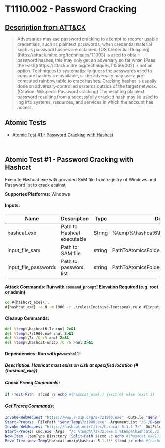 # T1110.002 - Password Cracking
## [Description from ATT&CK](https://attack.mitre.org/wiki/Technique/T1110.002)
<blockquote>Adversaries may use password cracking to attempt to recover usable credentials, such as plaintext passwords, when credential material such as password hashes are obtained. [OS Credential Dumping](https://attack.mitre.org/techniques/T1003) is used to obtain password hashes, this may only get an adversary so far when [Pass the Hash](https://attack.mitre.org/techniques/T1550/002) is not an option. Techniques to systematically guess the passwords used to compute hashes are available, or the adversary may use a pre-computed rainbow table to crack hashes. Cracking hashes is usually done on adversary-controlled systems outside of the target network.(Citation: Wikipedia Password cracking) The resulting plaintext password resulting from a successfully cracked hash may be used to log into systems, resources, and services in which the account has access.</blockquote>

## Atomic Tests

- [Atomic Test #1 - Password Cracking with Hashcat](#atomic-test-1---password-cracking-with-hashcat)


<br/>

## Atomic Test #1 - Password Cracking with Hashcat
Execute Hashcat.exe with provided SAM file from registry of Windows and Password list to crack against

**Supported Platforms:** Windows




#### Inputs:
| Name | Description | Type | Default Value | 
|------|-------------|------|---------------|
| hashcat_exe | Path to Hashcat executable | String | %temp%&#92;hashcat6&#92;hashcat-6.1.1&#92;hashcat.exe|
| input_file_sam | Path to SAM file | string | PathToAtomicsFolder&#92;T1110.002&#92;src&#92;sam.txt|
| input_file_passwords | Path to password list | string | PathToAtomicsFolder&#92;T1110.002&#92;src&#92;password.lst|


#### Attack Commands: Run with `command_prompt`!  Elevation Required (e.g. root or admin) 


```cmd
cd #{hashcat_exe}\..
#{hashcat_exe} -a 0 -m 1000 -r .\rules\Incisive-leetspeak.rule #{input_file_sam} #{input_file_passwords}
```

#### Cleanup Commands:
```cmd
del %temp%\hashcat6.7z >nul 2>&1
del %temp%\7z1900.exe >nul 2>&1
del %temp%\7z /Q /S >nul 2>&1
del %temp%\hashcat-unzip /Q /S >nul 2>&1
```



#### Dependencies:  Run with `powershell`!
##### Description: Hashcat must exist on disk at specified location (#{hashcat_exe})
##### Check Prereq Commands:
```powershell
if (Test-Path  $(cmd /c echo #{hashcat_exe})) {exit 0} else {exit 1} 
```
##### Get Prereq Commands:
```powershell
Invoke-WebRequest "https://www.7-zip.org/a/7z1900.exe" -OutFile "$env:TEMP\7z1900.exe"
Start-Process -FilePath "$env:Temp\7z1900.exe" -ArgumentList "/S /D=$env:temp\7zi" -NoNewWindow
Invoke-WebRequest "https://hashcat.net/files/hashcat-6.1.1.7z" -OutFile "$env:TEMP\hashcat6.7z"
Start-Process cmd.exe -Args  "/c %temp%\7z\7z.exe x %temp%\hashcat6.7z -aoa -o%temp%\hashcat-unzip" -Wait
New-Item -ItemType Directory (Split-Path $(cmd /c echo #{hashcat_exe})) -Force | Out-Null
Move-Item $env:Temp\hashcat-unzip\hashcat-6.1.1\* $(cmd /c echo #{hashcat_exe}\..) -Force -ErrorAction Ignore
```




<br/>
